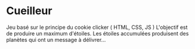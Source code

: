 # Cueilleur
Jeu basé sur le principe du cookie clicker ( HTML, CSS, JS ) L'objectif est de produire un maximum d'étoiles. Les étoiles accumulées produisent des planètes qui ont un message à délivrer...
